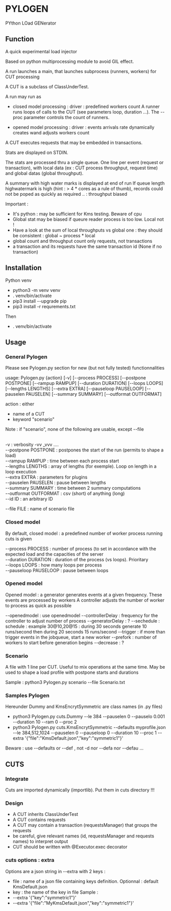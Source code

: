 # PYLOGEN

PYthon LOad GENerator



## Function

A quick experimental load injector

Based on python multiprocessing module to avoid GIL effect.

A run launches a main, that launches subprocess (runners, workers) for  CUT processing

A CUT is a subclass of ClassUnderTest.

A run may run as 

- closed model processing : driver : predefined workers count
A runner runs loops of calls to the CUT (see parameters loop, duration ...).
The --proc parameter controls the count of runners.

- opened model processing : driver : events arrivals rate dynamically creates wand adjusts workers count

A CUT executes requests that may be embedded in transactions.

Stats are displayed on STDIN.

The stats are processed thru a single queue. 
One line per event (request or transaction), with local data (ex : CUT process throughput, request time) and global datas (global throughput).

A summary with high water marks is displayed at end of run
If queue length highwatermark is high (hint : > 4 * cores as a rule of thumb), records could not be poped as quickly as required .. : throughput  biased

Important : 
- It's python : may be sufficient for Kms testing. Beware of cpu 
- Global stat may be biased if queure reader process is too low. Local not !
- Have a look at the sum of local throughputs vs global one : they should be consistent : global ~ process * local
- global count and throughput count only requests, not transactions
- a transaction and its requests have the same transaction id (None if no transaction)

## Installation

Python venv
- python3 -m venv venv
- . venv/bin/activate
- pip3 install --upgrade pip
- pip3 install -r requrements.txt

Then 

- . venv/bin/activate

## Usage 

### General  Pylogen

Please see Pylogen.py section for new (but not fully tested) functionnalities

usage: Pylogen.py {action} [-v] [--process PROCESS] [--postpone POSTPONE] [--rampup RAMPUP] [--duration DURATION] [--loops LOOPS] [--lengths LENGTHS] [--extra EXTRA] [--pauseloop PAUSELOOP] [--pauselen PAUSELEN] [--summary SUMMARY] [--outformat OUTFORMAT]

action : either 
- name of a CUT
- keyword "scenario"

Note : if "scenario", none of the following are usable, except --file 

<br>
-v : verbosity -vv _vvv ....  <br>
--postpone POSTPONE : postpones the start of the run (permits to shape a load)<br>
--rampup RAMPUP : time between each process start <br>
--lengths LENGTHS : array of lengths (for exemple). Loop on length in a loop execution<br>
--extra EXTRA : parameters for plugins <br>
--pauselen PAUSELEN :  pause between lengths<br>
--summary SUMMARY : time between 2 summary computations <br>
--outformat OUTFORMAT : csv (short) of anything (long) <br>
--id ID : an arbitrary ID

--file FILE : name of scenario file

### Closed model

By default, closed model : a predefined number of worker process running cuts is given 

--process PROCESS : number of process (to set in accordance with the expected load and the capacities of the server<br>
--duration DURATION : duration of the process (vs loops). Prioritary <br>
--loops LOOPS : how many loops per process<br>
--pauseloop PAUSELOOP : pause between loops  <br>

### Opened model 

Opened model : a generator generates events at a given frequency.
These events are processed by workers
A controller adjusts the number of worker to process as quick as possible

--openedmodel : use openedmodel
--controllerDelay : frequency for the controller to adjust number of process 
--generatorDelay : ?
--sechedule : schedule : example 30@10,20@15 : during 30 seconds generate 10 runs/second then during 20 seconds 15 runs/second
--trigger : if more than trigger events in the jobqueue, start a new worker
--prefork : number of workers to start before generation begins
--decrease : ?

### Scenario 

A file with 1 line per CUT. Useful to mix operations at the same time.
May be used to shape a load profile with postpone starts and durations

Sample : python3 Pylogen.py scenario --file Scenario.txt

### Samples Pylogen 

Hereunder Dummy and KmsEncrytSymmetric are class names (in <class>.py files)

- python3 Pylogen.py cuts.Dummy  --le 384 --pauselen 0 --pauselo 0.001  --duration 10 --ram 0 --proc 2
- python3 Pylogen.py cuts.KmsEncrytSymmetric --defaults myprofile.json  --le 384,512,1024 --pauselen 0 --pauseloop 0 --duration 10 --proc 1 --extra '{"file":"KmsDefault.json","key":"symmetric1"}'

Beware : use --defaults or --def , not -d nor --defa nor --defau ...


## CUTS

### Integrate

Cuts are imported dynamically (importlib).
Put them in cuts directory !!!

### Design 

- A CUT inherits ClassUnderTest
- A CUT contains requests
- A CUT may contain a transaction (requestsManager) that groups the requests
- be careful, give relevant names (id, requestsManager and requests names) to interpret output
- CUT should be written with @Executor.exec decorator


### cuts options : extra

Options are a json string in --extra with 2 keys :
- file : name of a json file containing keys definition. Optionnal : default KmsDefault.json
- key : the name of the key in file
Sample : 
- --extra '{"key":"symmetric1"}'
- --extra '{"file":"MyKmsDefault.json","key":"symmetric1"}'




